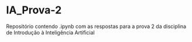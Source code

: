 # IA_Prova-2
Repositório contendo .ipynb com as respostas para a prova 2 da disciplina de Introdução à Inteligência Artificial
